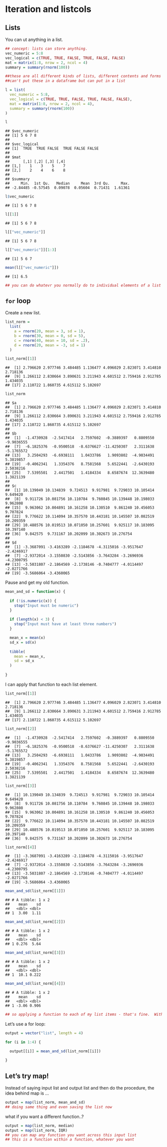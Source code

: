 Iteration and listcols
================

## Lists

You can ut anything in a list.

``` r
## concept: lists can store anything.
vec_numeric = 5:8
vec_logical = c(TRUE, TRUE, FALSE, TRUE, FALSE, FALSE)
mat = matrix(1:8, nrow = 2, ncol = 4)
summary = summary(rnorm(100))

##these are all different kinds of lists, different contents and forms
##can't put these in a dataframe but can put in a list

l = list(
  vec_numeric = 5:8,
  vec_logical = c(TRUE, TRUE, FALSE, TRUE, FALSE, FALSE),
  mat = matrix(1:8, nrow = 2, ncol = 4),
  summary = summary(rnorm(100))
)
```

``` r
l
```

    ## $vec_numeric
    ## [1] 5 6 7 8
    ## 
    ## $vec_logical
    ## [1]  TRUE  TRUE FALSE  TRUE FALSE FALSE
    ## 
    ## $mat
    ##      [,1] [,2] [,3] [,4]
    ## [1,]    1    3    5    7
    ## [2,]    2    4    6    8
    ## 
    ## $summary
    ##     Min.  1st Qu.   Median     Mean  3rd Qu.     Max. 
    ## -2.84485 -0.57545  0.09078  0.05604  0.71431  1.61361

``` r
l$vec_numeric
```

    ## [1] 5 6 7 8

``` r
l[[1]]
```

    ## [1] 5 6 7 8

``` r
l[["vec_numeric"]]
```

    ## [1] 5 6 7 8

``` r
l[["vec_numeric"]][1:3]
```

    ## [1] 5 6 7

``` r
mean(l[["vec_numeric"]])
```

    ## [1] 6.5

``` r
## you can do whatevr you normally do to individual elements of a list
```

## `for` loop

Create a new list.

``` r
list_norm = 
  list(
    a = rnorm(20, mean = 3, sd = 1),
    b = rnorm(30, mean = 0, sd = 5),
    c = rnorm(40, mean = 10, sd = .2),
    d = rnorm(20, mean = -3, sd = 1)
  )
```

``` r
list_norm[[1]]
```

    ##  [1] 2.796620 2.977746 3.484485 1.136477 4.096029 2.823071 3.414810 2.718136
    ##  [9] 1.266112 2.830664 3.890631 3.211943 4.601512 2.759416 2.912785 1.434035
    ## [17] 2.110722 1.860735 4.615112 5.102697

``` r
list_norm
```

    ## $a
    ##  [1] 2.796620 2.977746 3.484485 1.136477 4.096029 2.823071 3.414810 2.718136
    ##  [9] 1.266112 2.830664 3.890631 3.211943 4.601512 2.759416 2.912785 1.434035
    ## [17] 2.110722 1.860735 4.615112 5.102697
    ## 
    ## $b
    ##  [1]  -1.4730928  -2.5417414   2.7597602  -0.3889397   0.8809550  -9.9036555
    ##  [7]  -6.1825376  -0.9500518  -8.6376627 -11.4250307   2.3111638  -5.1765572
    ## [13]   3.2504293  -6.6938111   1.0433786   1.9093802  -4.9034491   5.3819857
    ## [19]  -0.4062341   1.3354376   8.7581568   5.6522441  -2.6430193   2.5038216
    ## [25]   7.5395501   2.4417501   1.4184334   8.6587674  12.3639480   1.3821139
    ## 
    ## $c
    ##  [1] 10.139049 10.134839  9.724513  9.917981  9.729033 10.105414  9.649420
    ##  [8]  9.911726 10.081756 10.110784  9.760845 10.139448 10.198033  9.962808
    ## [15]  9.963062 10.004891 10.161258 10.130510  9.861240 10.456053  9.707824
    ## [22]  9.776622 10.114094 10.357570 10.443181 10.145507 10.082519 10.209359
    ## [29] 10.488576 10.019513 10.071050 10.257601  9.925117 10.183095 10.397140
    ## [36]  9.842575  9.731167 10.202099 10.302673 10.276754
    ## 
    ## $d
    ##  [1] -3.3687091 -3.4163289 -2.1184678 -4.3115016 -3.9517647 -2.4246917
    ##  [7] -2.9372014 -3.1550830 -2.5143856 -3.7643284 -3.2696936 -4.2300795
    ## [13] -3.5031807 -2.1864569 -2.1738146 -0.7404777 -4.0114497 -2.0271766
    ## [19] -3.5686064 -3.4360065

Pause and get my old function.

``` r
mean_and_sd = function(x) {
  
  if (!is.numeric(x)) {
    stop("Input must be numeric")
  }
  
  if (length(x) < 3) {
    stop("Input must have at least three numbers")
  }

  mean_x = mean(x)
  sd_x = sd(x)
 
  tibble(
    mean = mean_x,
    sd = sd_x
  )
  
}
```

I can apply that function to each list element.

``` r
list_norm[[1]]
```

    ##  [1] 2.796620 2.977746 3.484485 1.136477 4.096029 2.823071 3.414810 2.718136
    ##  [9] 1.266112 2.830664 3.890631 3.211943 4.601512 2.759416 2.912785 1.434035
    ## [17] 2.110722 1.860735 4.615112 5.102697

``` r
list_norm[[2]]
```

    ##  [1]  -1.4730928  -2.5417414   2.7597602  -0.3889397   0.8809550  -9.9036555
    ##  [7]  -6.1825376  -0.9500518  -8.6376627 -11.4250307   2.3111638  -5.1765572
    ## [13]   3.2504293  -6.6938111   1.0433786   1.9093802  -4.9034491   5.3819857
    ## [19]  -0.4062341   1.3354376   8.7581568   5.6522441  -2.6430193   2.5038216
    ## [25]   7.5395501   2.4417501   1.4184334   8.6587674  12.3639480   1.3821139

``` r
list_norm[[3]]
```

    ##  [1] 10.139049 10.134839  9.724513  9.917981  9.729033 10.105414  9.649420
    ##  [8]  9.911726 10.081756 10.110784  9.760845 10.139448 10.198033  9.962808
    ## [15]  9.963062 10.004891 10.161258 10.130510  9.861240 10.456053  9.707824
    ## [22]  9.776622 10.114094 10.357570 10.443181 10.145507 10.082519 10.209359
    ## [29] 10.488576 10.019513 10.071050 10.257601  9.925117 10.183095 10.397140
    ## [36]  9.842575  9.731167 10.202099 10.302673 10.276754

``` r
list_norm[[4]]
```

    ##  [1] -3.3687091 -3.4163289 -2.1184678 -4.3115016 -3.9517647 -2.4246917
    ##  [7] -2.9372014 -3.1550830 -2.5143856 -3.7643284 -3.2696936 -4.2300795
    ## [13] -3.5031807 -2.1864569 -2.1738146 -0.7404777 -4.0114497 -2.0271766
    ## [19] -3.5686064 -3.4360065

``` r
mean_and_sd(list_norm[[1]])
```

    ## # A tibble: 1 x 2
    ##    mean    sd
    ##   <dbl> <dbl>
    ## 1  3.00  1.11

``` r
mean_and_sd(list_norm[[2]])
```

    ## # A tibble: 1 x 2
    ##    mean    sd
    ##   <dbl> <dbl>
    ## 1 0.276  5.64

``` r
mean_and_sd(list_norm[[3]])
```

    ## # A tibble: 1 x 2
    ##    mean    sd
    ##   <dbl> <dbl>
    ## 1  10.1 0.222

``` r
mean_and_sd(list_norm[[4]])
```

    ## # A tibble: 1 x 2
    ##    mean    sd
    ##   <dbl> <dbl>
    ## 1 -3.06 0.906

``` r
## so applying a function to each of my list items - that's fine.  With 4 lists, that's ok, but if 40 lists, more tedious. so, let's use a for loop.
```

Let’s use a for loop:

``` r
output = vector("list", length = 4)

for (i in 1:4) {
  
  output[[i]] = mean_and_sd(list_norm[[i]])

}
```

## Let’s try map\!

Instead of saying input list and output list and then do the procedure,
the idea behind map is …

``` r
output = map(list_norm, mean_and_sd)
## doing same thing and even saving the list now
```

what if you want a different function..?

``` r
output = map(list_norm, median)
output = map(list_norm, IQR)
## you can map any function you want across this input list
## this is a function within a function, whatever you want
```

